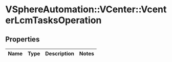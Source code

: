 # VSphereAutomation::VCenter::VcenterLcmTasksOperation

## Properties
Name | Type | Description | Notes
------------ | ------------- | ------------- | -------------



